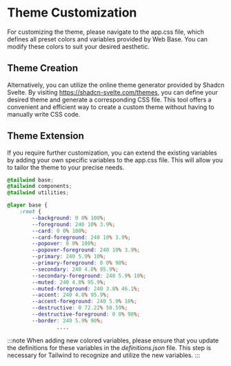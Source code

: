 # Theme Customization

For customizing the theme, please navigate to the app.css file, which defines all preset colors and variables provided by Web Base. You can modify these colors to suit your desired aesthetic.

## Theme Creation

Alternatively, you can utilize the online theme generator provided by Shadcn Svelte. By visiting https://shadcn-svelte.com/themes, you can define your desired theme and generate a corresponding CSS file. This tool offers a convenient and efficient way to create a custom theme without having to manually write CSS code.

## Theme Extension

If you require further customization, you can extend the existing variables by adding your own specific variables to the app.css file. This will allow you to tailor the theme to your precise needs.

```css
@tailwind base;
@tailwind components;
@tailwind utilities;

@layer base {
	:root {
		--background: 0 0% 100%;
		--foreground: 240 10% 3.9%;
		--card: 0 0% 100%;
		--card-foreground: 240 10% 3.9%;
		--popover: 0 0% 100%;
		--popover-foreground: 240 10% 3.9%;
		--primary: 240 5.9% 10%;
		--primary-foreground: 0 0% 98%;
		--secondary: 240 4.8% 95.9%;
		--secondary-foreground: 240 5.9% 10%;
		--muted: 240 4.8% 95.9%;
		--muted-foreground: 240 3.8% 46.1%;
		--accent: 240 4.8% 95.9%;
		--accent-foreground: 240 5.9% 10%;
		--destructive: 0 72.22% 50.59%;
		--destructive-foreground: 0 0% 98%;
		--border: 240 5.9% 90%;
                ....
```

:::note
When adding new colored variables, please ensure that you update the definitions for these variables in the _definitions.json_ file. This step is necessary for Tailwind to recognize and utilize the new variables.
:::
